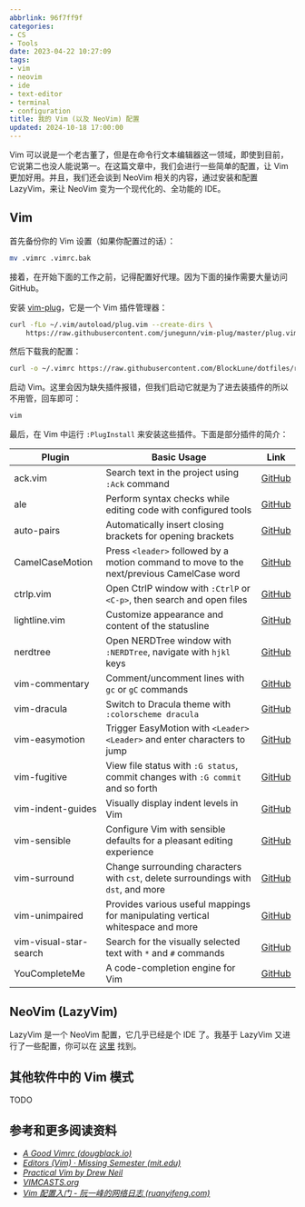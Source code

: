 ```yaml
---
abbrlink: 96f7ff9f
categories:
- CS
- Tools
date: 2023-04-22 10:27:09
tags:
- vim
- neovim
- ide
- text-editor
- terminal
- configuration
title: 我的 Vim (以及 NeoVim) 配置
updated: 2024-10-18 17:00:00
---
```


Vim 可以说是一个老古董了，但是在命令行文本编辑器这一领域，即使到目前，它说第二也没人能说第一。在这篇文章中，我们会进行一些简单的配置，让 Vim 更加好用。并且，我们还会谈到 NeoVim 相关的内容，通过安装和配置 LazyVim，来让 NeoVim 变为一个现代化的、全功能的 IDE。

<!--more-->

## Vim

首先备份你的 Vim 设置（如果你配置过的话）：

```bash
mv .vimrc .vimrc.bak
```

接着，在开始下面的工作之前，记得配置好代理。因为下面的操作需要大量访问 GitHub。

安装 [vim-plug](https://github.com/junegunn/vim-plug)，它是一个 Vim 插件管理器：

```bash
curl -fLo ~/.vim/autoload/plug.vim --create-dirs \
    https://raw.githubusercontent.com/junegunn/vim-plug/master/plug.vim
```

然后下载我的配置：

```bash
curl -o ~/.vimrc https://raw.githubusercontent.com/BlockLune/dotfiles/refs/heads/main/.vimrc
```

启动 Vim。这里会因为缺失插件报错，但我们启动它就是为了进去装插件的所以不用管，回车即可：

```bash
vim
```

最后，在 Vim 中运行 `:PlugInstall` 来安装这些插件。下面是部分插件的简介：

| Plugin                 | Basic Usage                                                                               | Link                                                         |
| ---------------------- | ----------------------------------------------------------------------------------------- | ------------------------------------------------------------ |
| ack.vim                | Search text in the project using `:Ack` command                                           | [GitHub](https://github.com/mileszs/ack.vim)                 |
| ale                    | Perform syntax checks while editing code with configured tools                            | [GitHub](https://github.com/dense-analysis/ale)              |
| auto-pairs             | Automatically insert closing brackets for opening brackets                                | [GitHub](https://github.com/jiangmiao/auto-pairs)            |
| CamelCaseMotion        | Press `<leader>` followed by a motion command to move to the next/previous CamelCase word | [GitHub](https://github.com/bkad/CamelCaseMotion)            |
| ctrlp.vim              | Open CtrlP window with `:CtrlP` or `<C-p>`, then search and open files                    | [GitHub](https://github.com/ctrlpvim/ctrlp.vim)              |
| lightline.vim          | Customize appearance and content of the statusline                                        | [GitHub](https://github.com/itchyny/lightline.vim)           |
| nerdtree               | Open NERDTree window with `:NERDTree`, navigate with `hjkl` keys                          | [GitHub](https://github.com/preservim/nerdtree)              |
| vim-commentary         | Comment/uncomment lines with `gc` or `gC` commands                                        | [GitHub](https://github.com/tpope/vim-commentary)            |
| vim-dracula            | Switch to Dracula theme with `:colorscheme dracula`                                       | [GitHub](https://github.com/dracula/vim)                     |
| vim-easymotion         | Trigger EasyMotion with `<Leader><Leader>` and enter characters to jump                   | [GitHub](https://github.com/easymotion/vim-easymotion)       |
| vim-fugitive           | View file status with `:G status`, commit changes with `:G commit` and so forth           | [GitHub](https://github.com/tpope/vim-fugitive)              |
| vim-indent-guides      | Visually display indent levels in Vim                                                     | [GitHub](https://github.com/preservim/vim-indent-guides)     |
| vim-sensible           | Configure Vim with sensible defaults for a pleasant editing experience                    | [GitHub](https://github.com/tpope/vim-sensible)              |
| vim-surround           | Change surrounding characters with `cst`, delete surroundings with `dst`, and more        | [GitHub](https://github.com/tpope/vim-surround)              |
| vim-unimpaired         | Provides various useful mappings for manipulating vertical whitespace and more            | [GitHub](https://github.com/tpope/vim-unimpaired)            |
| vim-visual-star-search | Search for the visually selected text with `*` and `#` commands                           | [GitHub](https://github.com/nelstrom/vim-visual-star-search) |
| YouCompleteMe          | A code-completion engine for Vim                                                          | [GitHub](https://github.com/ycm-core/YouCompleteMe)          |

## NeoVim (LazyVim)

LazyVim 是一个 NeoVim 配置，它几乎已经是个 IDE 了。我基于 LazyVim 又进行了一些配置，你可以在 [这里](https://github.com/BlockLune/NeovimConfig) 找到。

## 其他软件中的 Vim 模式

TODO

## 参考和更多阅读资料

- _[A Good Vimrc (dougblack.io)](https://dougblack.io/words/a-good-vimrc.html)_
- _[Editors (Vim) · Missing Semester (mit.edu)](https://missing.csail.mit.edu/2020/editors/)_
- _[Practical Vim by Drew Neil](https://pragprog.com/titles/dnvim2/practical-vim-second-edition/)_
- _[VIMCASTS.org](http://vimcasts.org/)_
- _[Vim 配置入门 - 阮一峰的网络日志 (ruanyifeng.com)](https://ruanyifeng.com/blog/2018/09/vimrc.html)_
